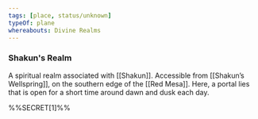 ```yaml
---
tags: [place, status/unknown]
typeOf: plane
whereabouts: Divine Realms
---
```


### Shakun's Realm

A spiritual realm associated with [[Shakun]]. Accessible from [[Shakun’s Wellspring]], on the southern edge of the [[Red Mesa]]. Here, a portal lies that is open for a short time around dawn and dusk each day. 

%%SECRET[1]%%

